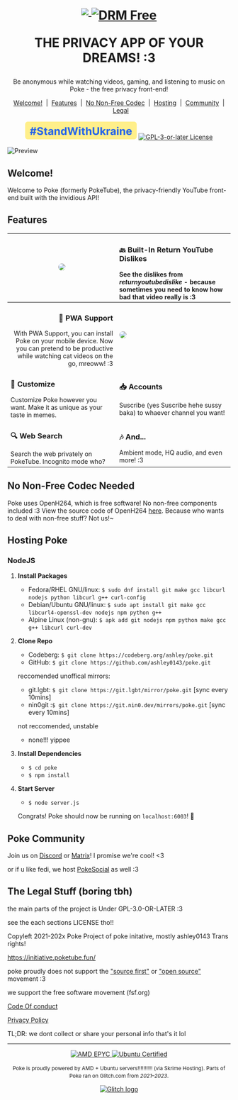 <h1 align="center">
  <a href="https://poketube.fun/watch?v=QZfH7cFp3Ys">
    <img src="https://poketube.fun/css/logo-poke.svg" width="400">
  </a>
  <a href="http://www.defectivebydesign.org/drm-free">
    <img src="https://static.fsf.org/dbd/label/DRM-free%20label%20120.en.png" 
    alt="DRM Free" width="65" height="65" border="0" align="middle" />
  </a>
  <p>THE PRIVACY APP OF YOUR DREAMS! :3</p>
</h1>

<div align="center">
  <p>Be anonymous while watching  videos, gaming, and listening to music on Poke - the free privacy front-end!</p>
</div>

<div align="center">
  <a href="#welcome">Welcome!</a>&nbsp;&nbsp;|&nbsp;&nbsp;<a href="#features">Features</a>&nbsp;&nbsp;|&nbsp;&nbsp;<a href="#no-non-free-codec-needed">No Non-Free Codec</a>&nbsp;&nbsp;|&nbsp;&nbsp;<a href="#hosting-poke">Hosting</a>&nbsp;&nbsp;|&nbsp;&nbsp;<a href="#poke-community">Community</a>&nbsp;&nbsp;|&nbsp;&nbsp;<a href="#legal">Legal</a>
  <br><br>
  <img src="https://raw.githubusercontent.com/vshymanskyy/StandWithUkraine/main/badges/StandWithUkraine.svg" alt="Stand with Ukraine">
  <a href="./LICENSE">
    <img src="https://img.shields.io/badge/License-GPL--3-FF6666" alt="GPL-3-or-later License">
  </a>
</div>

![Preview](https://poketube.fun/static/poke-player-landing-v2.webp)

## Welcome!

Welcome to Poke (formerly PokeTube), the privacy-friendly YouTube front-end built with the invidious API!  
## Features

| <img width="100%" style="border-radius: 24px" src="./css/README_RYD.png"> | <div style="text-align: left"><h3>🔙 Built-In Return YouTube Dislikes</h3>See the dislikes from *returnyoutubedislike* - because sometimes you need to know how bad that video really is :3</div> |
| - | - |
| <div style="text-align: right"><h3>📱 PWA Support</h3>With PWA Support, you can install Poke on your mobile device. Now you can pretend to be productive while watching cat videos on the go, mreoww! :3</div> | <img width="100%" style="border-radius: 24px" src="./css/README_PWA.jpg"> |
| <h3>🎨 Customize</h3>Customize Poke however you want. Make it as unique as your taste in memes. | <h3>📥 Accounts</h3>Suscribe (yes Suscribe hehe sussy baka) to whaever channel you want! </div> |
| <h3>🔍 Web Search</h3>Search the web privately on PokeTube. Incognito mode who? | <h3>🎶 And...</h3>Ambient mode, HQ audio, and even more! :3 |

## No Non-Free Codec Needed

Poke uses OpenH264, which is free software! No non-free components included :3 View the source code of OpenH264 [here](https://github.com/cisco/openh264.git). Because who wants to deal with non-free stuff? Not us!~

## Hosting Poke

### NodeJS

1. **Install Packages**
   - Fedora/RHEL GNU/linux: `$ sudo dnf install git make gcc libcurl nodejs python libcurl g++ curl-config`
   - Debian/Ubuntu GNU/linux: `$ sudo apt install git make gcc libcurl4-openssl-dev nodejs npm python g++`
   - Alpine Linux (non-gnu): `$ apk add git nodejs npm python make gcc g++ libcurl curl-dev`
     
 
2. **Clone Repo**
   - Codeberg: `$ git clone https://codeberg.org/ashley/poke.git`
   - GitHub: `$ git clone https://github.com/ashley0143/poke.git`
    
   reccomended unoffical mirrors:
   - git.lgbt: `$ git clone https://git.lgbt/mirror/poke.git` [sync every 10mins]
   - nin0git :`$ git clone https://git.nin0.dev/mirrors/poke.git` [sync every 10mins]

    not reccomended, unstable
    - none!!! yippee


3. **Install Dependencies**
   - `$ cd poke`
   - `$ npm install`

4. **Start Server**
   - `$ node server.js`

   Congrats! Poke should now be running on `localhost:6003`! 🎉
 
## Poke Community

Join us on [Discord](https://discord.poketube.fun/) or [Matrix](https://matrix.to/#/#poke:vern.cc)! I promise we're cool! <3

or if u like fedi, we host [PokeSocial](https://social.poketube.fun) as well :3

## The Legal Stuff (boring tbh)
the main parts of the project is Under GPL-3.0-OR-LATER :3

see the each sections LICENSE tho!! 

Copyleft 2021-202x Poke Project of poke initative, mostly ashley0143 
Trans rights!

https://initiative.poketube.fun/

poke proudly does not support the ["source first"](https://sourcefirst.com/) or ["open source"](https://opensource.org) movement :3 

 we support the free software movement (fsf.org)


[Code Of conduct](https://codeberg.org/Ashley/poke/src/branch/main/CODE_OF_CONDUCT.md)

[Privacy Policy](https://poketube.fun/privacy)

TL;DR: we dont collect or share your personal info that's it lol
<hr>
<p align="center"> <a href="https://www.amd.com/en/products/processors/server/epyc/7003-series/amd-epyc-7543.html"> <img width="65" height="65" src="https://codeberg.org/ashley/pages/raw/branch/main/amd.jpeg" alt="AMD EPYC"> </a> <a href="https://ubuntu.com/server"> <img width="65" height="65" src="https://res.cloudinary.com/canonical/image/fetch/f_auto,q_auto,fl_sanitize,w_317/https%3A%2F%2Fassets.ubuntu.com%2Fv1%2Ff76dd871-ubuntu-certified.png" alt="Ubuntu Certified"> </a> </p> <p align="center"> <small>Poke is proudly powered by AMD + Ubuntu servers!!!!!!!!!! (via Skrime Hosting). Parts of Poke ran on Glitch.com from <i>2021–2023</i>.</small> </p> <p align="center"> <a href="https://glitch.com/"> <img src="https://cdn.glitch.global/d68d17bb-f2c0-4bc3-993f-50902734f652/glitch-fastly-lock-up.svg" alt="Glitch logo"> </a> </p>